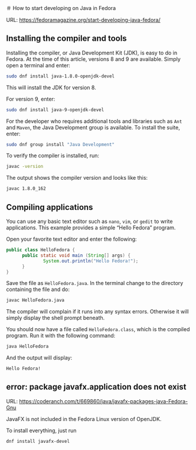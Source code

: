 ＃ How to start developing on Java in Fedora

URL: https://fedoramagazine.org/start-developing-java-fedora/

## Installing the compiler and tools

Installing the compiler, or Java Development Kit (JDK), is easy to do in Fedora. At the time of this article, versions 8 and 9 are available. Simply open a terminal and enter:

```bash
sudo dnf install java-1.8.0-openjdk-devel
```

This will install the JDK for version 8. 

For version 9, enter:

```bash
sudo dnf install java-9-openjdk-devel
```

For the developer who requires additional tools and libraries such as `Ant` and `Maven`, the Java Development group is available. To install the suite, enter:

```bash
sudo dnf group install "Java Development"
```

To verify the compiler is installed, run:

```bash
javac -version
```

The output shows the compiler version and looks like this:
```txt
javac 1.8.0_162
```

## Compiling applications

You can use any basic text editor such as `nano`, `vim`, or `gedit` to write applications. This example provides a simple “Hello Fedora” program.

Open your favorite text editor and enter the following:
```java
public class HelloFedora {
      public static void main (String[] args) {
              System.out.println("Hello Fedora!");
      }
}
```

Save the file as `HelloFedora.java`. In the terminal change to the directory containing the file and do:

```bash
javac HelloFedora.java
```

The compiler will complain if it runs into any syntax errors. Otherwise it will simply display the shell prompt beneath.

You should now have a file called `HelloFedora.class`, which is the compiled program. Run it with the following command:

```bash
java HelloFedora
```

And the output will display:

```txt
Hello Fedora!
```

## error: package javafx.application does not exist

URL: https://coderanch.com/t/669860/java/javafx-packages-java-Fedora-Gnu

JavaFX is not included in the Fedora Linux version of OpenJDK. 

To install everything, just run 

```bash
dnf install javafx-devel
```



